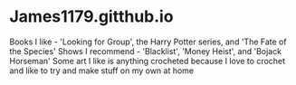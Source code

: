# James1179.gitthub.io
Books I like - 'Looking for Group', the Harry Potter series, and 'The Fate of the Species' Shows I recommend - 'Blacklist', 'Money Heist', and 'Bojack Horseman' Some art I like is anything crocheted because I love to crochet and like to try and make stuff on my own at home
